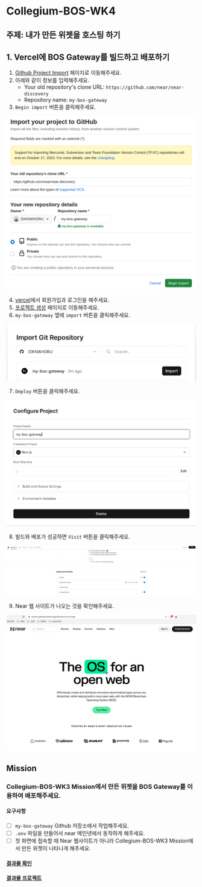 # Collegium-BOS-WK4

## 주제: 내가 만든 위젯을 호스팅 하기

## 1. Vercel에 BOS Gateway를 빌드하고 배포하기
1. [Github Project Import](https://github.com/new/import) 페이지로 이동해주세요.
2. 아래와 같이 정보를 입력해주세요.
    - Your old repository's clone URL: `https://github.com/near/near-discovery`
    - Repository name: `my-bos-gateway`
3. `Begin import` 버튼을 클릭해주세요.

![import_github_project](assets/images/import_github_project.png)

4. [vercel](https://vercel.com/)에서 회원가입과 로그인을 해주세요.
5. [프로젝트 생성](https://vercel.com/new) 페이지로 이동해주세요.
6. `my-bos-gateway` 옆에 `import` 버튼을 클릭해주세요.

![import_from_github_project](assets/images/import_from_github_project.png)

7. `Deploy` 버튼을 클릭해주세요.

![configure_project](assets/images/configure_project.png)

8. 빌드와 배포가 성공하면 `Visit` 버튼을 클릭해주세요.

![deploy_success](assets/images/deploy_success.png)

9. Near 웹 사이트가 나오는 것을 확인해주세요.

![near_gateway_home_page](assets/images/near_gateway_home_page.png)

## Mission
### Collegium-BOS-WK3 Mission에서 만든 위젯을 BOS Gateway를 이용하여 배포해주세요.
#### 요구사항
- [ ] `my-bos-gateway` Github 저장소에서 작업해주세요.
- [ ] `.env` 파일을 만들어서 near 메인넷에서 동작하게 해주세요.
- [ ] 첫 화면에 접속할 때 Near 웹사이트가 아니라 Collegium-BOS-WK3 Mission에서 만든 위젯이 나타나게 해주세요.

#### [결과물 확인](https://my-bos-gateway.vercel.app/)
#### [결과물 프로젝트](https://github.com/IDKNWHORU/my-bos-gateway)
